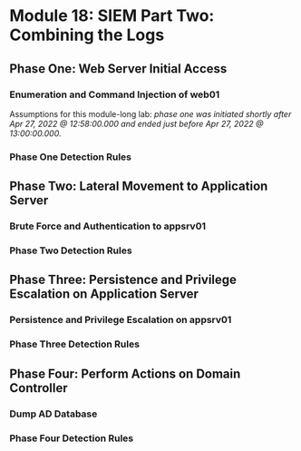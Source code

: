 # Module 18: SIEM Part Two: Combining the Logs

## Phase One: Web Server Initial Access

### Enumeration and Command Injection of web01

Assumptions for this module-long lab: _phase one was initiated shortly after Apr 27, 2022 @ 12:58:00.000 and ended just before Apr 27, 2022 @ 13:00:00.000._





### Phase One Detection Rules



## Phase Two: Lateral Movement to Application Server

### Brute Force and Authentication to appsrv01



### Phase Two Detection Rules



## Phase Three: Persistence and Privilege Escalation on Application Server

### Persistence and Privilege Escalation on appsrv01



### Phase Three Detection Rules



## Phase Four: Perform Actions on Domain Controller

### Dump AD Database



### Phase Four Detection Rules

